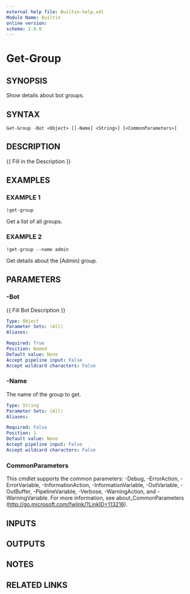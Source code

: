 ```yaml
---
external help file: Builtin-help.xml
Module Name: Builtin
online version:
schema: 2.0.0
---
```


# Get-Group

## SYNOPSIS
Show details about bot groups.

## SYNTAX

```
Get-Group -Bot <Object> [[-Name] <String>] [<CommonParameters>]
```

## DESCRIPTION
{{ Fill in the Description }}

## EXAMPLES

### EXAMPLE 1
```
!get-group
```

Get a list of all groups.

### EXAMPLE 2
```
!get-group --name admin
```

Get details about the \[Admin\] group.

## PARAMETERS

### -Bot
{{ Fill Bot Description }}

```yaml
Type: Object
Parameter Sets: (All)
Aliases:

Required: True
Position: Named
Default value: None
Accept pipeline input: False
Accept wildcard characters: False
```

### -Name
The name of the group to get.

```yaml
Type: String
Parameter Sets: (All)
Aliases:

Required: False
Position: 1
Default value: None
Accept pipeline input: False
Accept wildcard characters: False
```

### CommonParameters
This cmdlet supports the common parameters: -Debug, -ErrorAction, -ErrorVariable, -InformationAction, -InformationVariable, -OutVariable, -OutBuffer, -PipelineVariable, -Verbose, -WarningAction, and -WarningVariable. For more information, see about_CommonParameters (http://go.microsoft.com/fwlink/?LinkID=113216).

## INPUTS

## OUTPUTS

## NOTES

## RELATED LINKS
